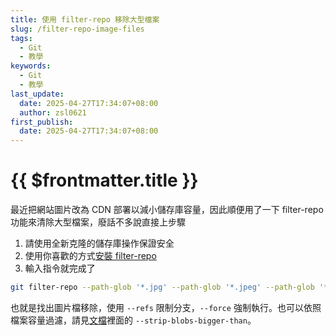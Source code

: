 ```yaml
---
title: 使用 filter-repo 移除大型檔案
slug: /filter-repo-image-files
tags:
  - Git
  - 教學
keywords:
  - Git
  - 教學
last_update:
  date: 2025-04-27T17:34:07+08:00
  author: zsl0621
first_publish:
  date: 2025-04-27T17:34:07+08:00
---
```


# {{ $frontmatter.title }}

最近把網站圖片改為 CDN 部署以減小儲存庫容量，因此順便用了一下 filter-repo 功能來清除大型檔案，廢話不多說直接上步驟

1. 請使用全新克隆的儲存庫操作保證安全
2. 使用你喜歡的方式[安裝 filter-repo](https://github.com/newren/git-filter-repo/blob/main/INSTALL.md)
3. 輸入指令就完成了

```sh
git filter-repo --path-glob '*.jpg' --path-glob '*.jpeg' --path-glob '*.png' --path-glob '*.webp' --path-glob '*.gif' --path-glob '*.bmp' --path-glob '*.tiff' --path-glob '*.tif' --path-glob '*.svg' --path-glob '*.ico' --path-glob '*.heic' --path-glob '*.heif' --path-glob '*.mp4' --path-glob '*.mp4' --invert-paths --refs bak --force
```

也就是找出圖片檔移除，使用 `--refs` 限制分支，`--force` 強制執行。也可以依照檔案容量過濾，請見[文檔](https://htmlpreview.github.io/?https://github.com/newren/git-filter-repo/blob/docs/html/git-filter-repo.html)裡面的 `--strip-blobs-bigger-than`。
